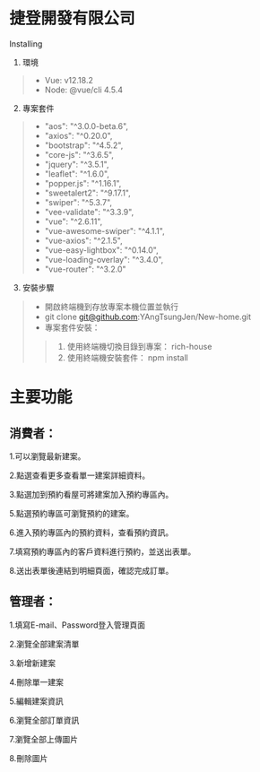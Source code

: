
# 捷登開發有限公司

Installing

1. 環境
> - Vue: v12.18.2
> - Node: @vue/cli 4.5.4
2. 專案套件
> -   "aos": "^3.0.0-beta.6",<br>
> -    "axios": "^0.20.0",<br>
> -    "bootstrap": "^4.5.2",<br>
> -    "core-js": "^3.6.5",<br>
> -    "jquery": "^3.5.1",<br>
> -    "leaflet": "^1.6.0",<br>
> -    "popper.js": "^1.16.1",<br>
> -    "sweetalert2": "^9.17.1",<br>
> -    "swiper": "^5.3.7",<br>
> -    "vee-validate": "^3.3.9",<br>
> -    "vue": "^2.6.11",<br>
> -    "vue-awesome-swiper": "^4.1.1",<br>
> -    "vue-axios": "^2.1.5",<br>
> -    "vue-easy-lightbox": "^0.14.0",<br>
> -    "vue-loading-overlay": "^3.4.0",<br>
> -    "vue-router": "^3.2.0"<br>

3. 安裝步驟

> - 開啟終端機到存放專案本機位置並執行
> - git clone git@github.com:YAngTsungJen/New-home.git
> - 專案套件安裝：
> >  1. 使用終端機切換目錄到專案： rich-house
> >  2. 使用終端機安裝套件： npm install
 
# 主要功能
## 消費者：
1.可以瀏覽最新建案。<br>

2.點選查看更多查看單一建案詳細資料。<br>

3.點選加到預約看屋可將建案加入預約專區內。<br>

5.點選預約專區可瀏覽預約的建案。<br>

6.進入預約專區內的預約資料，查看預約資訊。<br>

7.填寫預約專區內的客戶資料進行預約，並送出表單。<br>

8.送出表單後連結到明細頁面，確認完成訂單。<br>

## 管理者：
1.填寫E-mail、Password登入管理頁面<br>

2.瀏覽全部建案清單<br>

3.新增新建案<br>

4.刪除單一建案<br>

5.編輯建案資訊<br>

6.瀏覽全部訂單資訊<br>

7.瀏覽全部上傳圖片<br>

8.刪除圖片<br>
